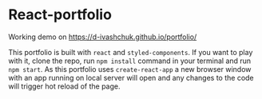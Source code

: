 # React-portfolio

Working demo on https://d-ivashchuk.github.io/portfolio/

This portfolio is built with `react` and `styled-components`. If you want to play with it, clone the repo, run `npm install` command in your terminal and run `npm start`. As this portfolio uses `create-react-app` a new browser window with an app running on local server will open and any changes to the code will trigger hot reload of the page.
